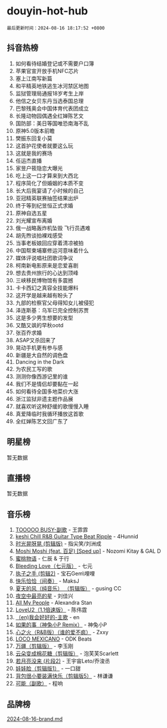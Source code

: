 # douyin-hot-hub

`最后更新时间：2024-08-16 18:17:52 +0800`

## 抖音热榜

1. 如何看待结婚登记或不需要户口簿
1. 苹果官宣开放手机NFC芯片
1. 塞上江南写新篇
1. 和平精英地铁逃生冰河禁区地图
1. 监狱管理局通报18岁考生上岸
1. 他信之女贝东丹当选泰国总理
1. 巴黎残奥会中国体育代表团成立
1. 长隆动物园偶遇全红婵陈艺文
1. 国防部：美日等国唯恐南海不乱
1. 原神5.0版本前瞻
1. 樊振东回复小莫
1. 这首护花使者就要这么玩
1. 这就是我的赛场
1. 任运杰直播
1. 家昱户筱隐恋大曝光
1. 吃上这一口才算来到大西北
1. 程序简化了但婚姻的本质不变
1. 长大后我宴请了小时候的自己
1. 亚冠精英联赛抽签结果出炉
1. 终于等到纪昱恒正式求婚
1. 原神自选五星
1. 刘光耀宣布离婚
1. 俄一战略轰炸机坠毁 飞行员遇难
1. 胡先煦谈拍裸戏感受
1. 当事老板娘回应穿着清凉被拍
1. 中国帮柬埔寨修运河意味着什么
1. 媒体评说唱社团歌词争议
1. 柯南新电影原来是恋爱喜剧
1. 想去贵州旅行的心达到顶峰
1. 三峡移民博物馆有多震撼
1. 卡卡西幻之真容全技能爆料
1. 这开学是越来越有盼头了
1. 九部的检察官父母得知女儿被侵犯
1. 泽连斯基：乌军已完全控制苏贾
1. 这是多少男生想要的发型
1. 又酷又飒的早秋ootd
1. 张百乔求婚
1. ASAP又杀回来了
1. 晃动手机更有参与感
1. 新疆是大自然的调色盘
1. Dancing in the Dark
1. 为农民工写的歌
1. 测测你像西游记里的谁
1. 我们不是情侣却要黏在一起
1. 如何看待全国多地菜价大涨
1. 浙江监狱非遗主题作品展
1. 就喜欢听这种舒缓的歌慢慢入睡
1. 真爱降临时我循环播放这首歌
1. 全红婵陈艺文回广东了

## 明星榜

暂无数据

## 直播榜

暂无数据

## 音乐榜

1. [TOOOOO BUSY-副歌](https://sf5-hl-cdn-tos.douyinstatic.com/obj/tos-cn-ve-2774/o0fmjGZetNDjSM5EimFs2QlzBg30YgByJMRQrC) - 王霏霏
1. [keshi Chill R&B Guitar Type Beat Ripple](https://sf6-cdn-tos.douyinstatic.com/obj/tos-cn-ve-2774/okQIfmitAB3HpgZQo0YCEFEACcDhQngn0fkFIC) - 4Hunnid
1. [时光晃呀晃 (剪辑版)](https://sf3-cdn-tos.douyinstatic.com/obj/tos-cn-ve-2774/o8ACeQem3gwI1x3GIYGAfKG0LJebKFRJDwRwyW) - 指尖笑/刘洲成
1. [Moshi Moshi (feat. 百足) [Sped up]](https://sf5-hl-cdn-tos.douyinstatic.com/obj/tos-cn-ve-2774/ocCPFQcXJLeroaIdQLIGAoeeYM3OAUYGDguHXz) - Nozomi Kitay & GAL D
1. [蜜桃物语](https://sf5-hl-cdn-tos.douyinstatic.com/obj/tos-cn-ve-2774/oIhOSCZtIACtYU4XQkngiW9kCBfVD1Fz9IYeqL) - 仁辰 & 于行
1. [Bleeding Love（七元版）](https://sf5-hl-cdn-tos.douyinstatic.com/obj/tos-cn-ve-2774/oEgC9eZFHQ1MfSRnrfkzFp8AayDWqAQMABBgUs) - 七元
1. [执子之手 (剪辑2)](https://sf5-hl-cdn-tos.douyinstatic.com/obj/tos-cn-ve-2774/oUoZLQjCc31XzqsBnBQUNgeKtYPBcgbFDwtfcu) - 宝石Gem\哩哩
1. [快乐恰恰（间奏）](https://sf3-cdn-tos.douyinstatic.com/obj/tos-cn-ve-2774/oMesum3HvWQXJxuMFeVYzf54o2QzH5aEBPOCAn) - MaksJ
1. [夏天的风（纯音乐） （剪辑版）](https://sf3-cdn-tos.douyinstatic.com/obj/tos-cn-ve-2774/oUzLjBZZFQAoNRmGokEeD5zfQCObp6UeFAnTa6) - gusing CC
1. [夜空中最亮的星](https://sf3-cdn-tos.douyinstatic.com/obj/tos-cn-ve-2774/o4IfgGwqqnFeXEMGaS8JBzJAdayAaCeoxqbjCD) - 刘佳兴
1. [All My People](https://sf5-hl-cdn-tos.douyinstatic.com/obj/tos-cn-ve-2774/c7773e6b7c3f4bd9b26cd85b0cfa4eff) - Alexandra Stan
1. [LoveU2（1.1倍速版）](https://sf5-hl-cdn-tos.douyinstatic.com/obj/tos-cn-ve-2774/oQMeDffLaEmgMwgCOEMAFCI6INzoFPgWdD0rsa) - 陈伟霆
1. [（en)我会好好的-主歌](https://sf3-cdn-tos.douyinstatic.com/obj/tos-cn-ve-2774/oUrYpIdrvCbA8m8yAZjbMWjUkL6tiinWMkBTs) - en
1. [如果的事（神兔小P Remix）](https://sf3-cdn-tos.douyinstatic.com/obj/tos-cn-ve-2774/okHtAffz3g4ZB0BMQn9iC9BC6AciI3xCmgQTqt) - 神兔小P
1. [心之火（R&B版）（谁的爱不疯）](https://sf5-hl-cdn-tos.douyinstatic.com/obj/tos-cn-ve-2774/okemkEDaIBBE3OosftCgMxlFkLQZRw37t36ZQv) - Zxxy
1. [LOCO MEXICANO](https://sf5-hl-cdn-tos.douyinstatic.com/obj/tos-cn-ve-2774/owxVoxJorA4ILBfsMAjU6t7O1xW9w0tS7EYzh6) - ODK Beats
1. [万疆（剪辑版）](https://sf5-hl-cdn-tos.douyinstatic.com/obj/tos-cn-ve-2774/ooG7oVgFlDTelKCjCsTTobQvbdtj1BBQXnfZd8) - 李玉刚
1. [云朵变成棉花糖（剪辑版）](https://sf5-hl-cdn-tos.douyinstatic.com/obj/tos-cn-ve-2774/o8LC84GQLALFfXeyJmh8KE61byVQYMMeAZLfEI) - 泡芙芙Scarlett
1. [若月亮没来 (片段2)](https://sf5-hl-cdn-tos.douyinstatic.com/obj/tos-cn-ve-2774/ocQavLLjkCOeDxGyYeIMGgNAIwJ0QXE1Ve3Fzv) - 王宇宙Leto/乔浚丞
1. [娃娃脸（剪辑版1）](https://sf5-hl-cdn-tos.douyinstatic.com/obj/tos-cn-ve-2774/oIimSCgQoNUePTAZ1Ba7TeADY4KetGYsVFeaaB) - 一口甜
1. [背包很小要装满快乐（剪辑版5）](https://sf5-hl-cdn-tos.douyinstatic.com/obj/tos-cn-ve-2774/oUqSJIiBjw2pxsBAiQRmkbZGJrlGCMBPpIW90) - 林谦谦
1. [可能（副歌）](https://sf5-hl-cdn-tos.douyinstatic.com/obj/tos-cn-ve-2774/cde1731888894259b333569393c2fb51) - 程响

## 品牌榜

[2024-08-16-brand.md](2024-08-16-brand.md)
